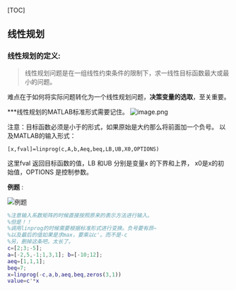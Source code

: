 
 [TOC]

## 线性规划
### 线性规划的定义:
>线性规划问题是在一组线性约束条件的限制下，求一线性目标函数最大或最小的问题。

 难点在于如何将实际问题转化为一个线性规划问题，**决策变量的选取**，至关重要。

***线性规划的MATLAB标准形式需要记住。
![image.png](https://upload-images.jianshu.io/upload_images/8518563-49dcc5cf6b63148f.png?imageMogr2/auto-orient/strip%7CimageView2/2/w/1240)

注意：目标函数必须是小于的形式，如果原始是大约那么将前面加一个负号。
以及MATLAB的输入形式：

`[x,fval]=linprog(c,A,b,Aeq,beq,LB,UB,X0,OPTIONS)`

这里fval 返回目标函数的值，LB 和UB 分别是变量x 的下界和上界， x0是x的初始值，OPTIONS 是控制参数。

**例题** :

![例题](https://upload-images.jianshu.io/upload_images/8518563-43b18aa983b39bbb.png?imageMogr2/auto-orient/strip%7CimageView2/2/w/1240)


```matlab
%注意输入系数矩阵的时候直接按照原来的表示方法进行输入。
%但是！！
%调用linprog的时候需要根据标准形式进行变换。负号要有昂~
%以及最后的值如果是求max，要乘以c'。而不是-c
%另，删掉这条吧。太长了。
c=[2;3;-5];
a=[-2,5,-1;1,3,1]; b=[-10;12];
aeq=[1,1,1];
beq=7;
x=linprog(-c,a,b,aeq,beq,zeros(3,1))
value=c'*x
```

